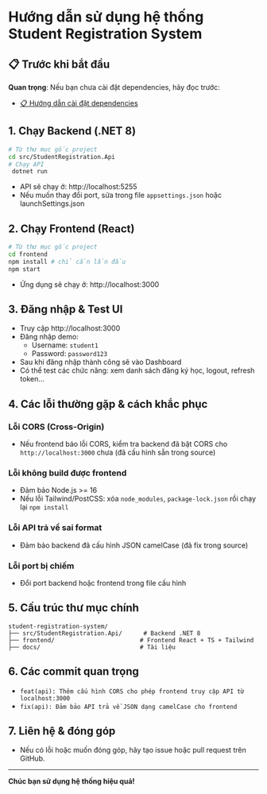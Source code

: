# Hướng dẫn sử dụng hệ thống Student Registration System

## 📋 Trước khi bắt đầu

**Quan trọng**: Nếu bạn chưa cài đặt dependencies, hãy đọc trước:
- [📋 Hướng dẫn cài đặt dependencies](00_Installation_Guide.md)

## 1. Chạy Backend (.NET 8)

```bash
# Từ thư mục gốc project
cd src/StudentRegistration.Api
# Chạy API
 dotnet run
```
- API sẽ chạy ở: http://localhost:5255
- Nếu muốn thay đổi port, sửa trong file `appsettings.json` hoặc launchSettings.json

## 2. Chạy Frontend (React)

```bash
# Từ thư mục gốc project
cd frontend
npm install # chỉ cần lần đầu
npm start
```
- Ứng dụng sẽ chạy ở: http://localhost:3000

## 3. Đăng nhập & Test UI
- Truy cập http://localhost:3000
- Đăng nhập demo:
  - Username: `student1`
  - Password: `password123`
- Sau khi đăng nhập thành công sẽ vào Dashboard
- Có thể test các chức năng: xem danh sách đăng ký học, logout, refresh token...

## 4. Các lỗi thường gặp & cách khắc phục

### Lỗi CORS (Cross-Origin)
- Nếu frontend báo lỗi CORS, kiểm tra backend đã bật CORS cho `http://localhost:3000` chưa (đã cấu hình sẵn trong source)

### Lỗi không build được frontend
- Đảm bảo Node.js >= 16
- Nếu lỗi Tailwind/PostCSS: xóa `node_modules`, `package-lock.json` rồi chạy lại `npm install`

### Lỗi API trả về sai format
- Đảm bảo backend đã cấu hình JSON camelCase (đã fix trong source)

### Lỗi port bị chiếm
- Đổi port backend hoặc frontend trong file cấu hình

## 5. Cấu trúc thư mục chính
```
student-registration-system/
├── src/StudentRegistration.Api/      # Backend .NET 8
├── frontend/                        # Frontend React + TS + Tailwind
├── docs/                            # Tài liệu
```

## 6. Các commit quan trọng
- `feat(api): Thêm cấu hình CORS cho phép frontend truy cập API từ localhost:3000`
- `fix(api): Đảm bảo API trả về JSON dạng camelCase cho frontend`

## 7. Liên hệ & đóng góp
- Nếu có lỗi hoặc muốn đóng góp, hãy tạo issue hoặc pull request trên GitHub.

---
**Chúc bạn sử dụng hệ thống hiệu quả!** 